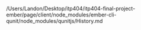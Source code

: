 /Users/Landon/Desktop/itp404/itp404-final-project-ember/page/client/node_modules/ember-cli-qunit/node_modules/qunitjs/History.md